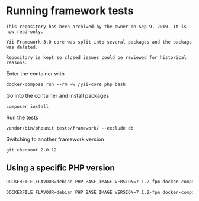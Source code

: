 # Running framework tests

```Info
This repository has been archived by the owner on Sep 9, 2019. It is now read-only.

Yii Framework 3.0 core was split into several packages and the package was deleted.

Repository is kept so closed issues could be reviewed for historical reasons.
```

Enter the container with

```dockerfile
docker-compose run --rm -w /yii-core php bash
```

Go into the container and install packages

```shell
composer install
```

Run the tests

```shell
vendor/bin/phpunit tests/framework/ --exclude db
```

Switching to another framework version

```shell
git checkout 2.0.12
```

## Using a specific PHP version

```dockerfile
DOCKERFILE_FLAVOUR=debian PHP_BASE_IMAGE_VERSION=7.1.2-fpm docker-compose build

DOCKERFILE_FLAVOUR=debian PHP_BASE_IMAGE_VERSION=7.1.2-fpm docker-compose run --rm php bash
```
